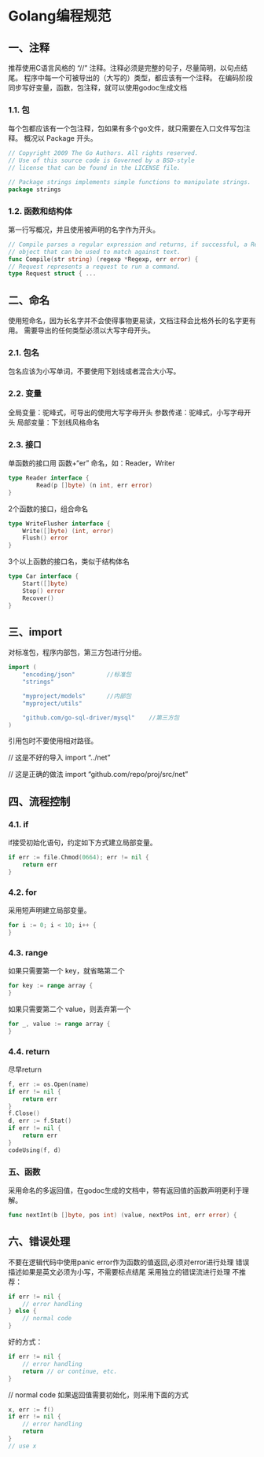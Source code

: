 # Golang编程规范

## 一、注释

推荐使用C语言风格的 “//” 注释。注释必须是完整的句子，尽量简明，以句点结尾。
程序中每一个可被导出的（大写的）类型，都应该有一个注释。
在编码阶段同步写好变量，函数，包注释，就可以使用godoc生成文档

### 1.1. 包

每个包都应该有一个包注释，包如果有多个go文件，就只需要在入口文件写包注释。
概况以 Package 开头。

``` go
// Copyright 2009 The Go Authors. All rights reserved.
// Use of this source code is Governed by a BSD-style
// license that can be found in the LICENSE file.

// Package strings implements simple functions to manipulate strings.
package strings
```

### 1.2. 函数和结构体

第一行写概况，并且使用被声明的名字作为开头。
``` go
// Compile parses a regular expression and returns, if successful, a Regexp
// object that can be used to match against text.
func Compile(str string) (regexp *Regexp, err error) {
// Request represents a request to run a command.
type Request struct { ...
```

## 二、命名

使用短命名，因为长名字并不会使得事物更易读，文档注释会比格外长的名字更有用。
需要导出的任何类型必须以大写字母开头。
### 2.1. 包名

包名应该为小写单词，不要使用下划线或者混合大小写。

### 2.2. 变量

全局变量：驼峰式，可导出的使用大写字母开头
参数传递：驼峰式，小写字母开头
局部变量：下划线风格命名
### 2.3. 接口

单函数的接口用 函数+“er” 命名，如：Reader，Writer

```go
type Reader interface {
        Read(p []byte) (n int, err error)
}
```
2个函数的接口，组合命名
```go
type WriteFlusher interface {
    Write([]byte) (int, error)
    Flush() error
}
```
3个以上函数的接口名，类似于结构体名

```go
type Car interface {
    Start([]byte)
    Stop() error
    Recover()
}
```

## 三、import

对标准包，程序内部包，第三方包进行分组。
```go
import (
    "encoding/json"         //标准包
    "strings"

    "myproject/models"      //内部包
    "myproject/utils"

    "github.com/go-sql-driver/mysql"    //第三方包
)
```

引用包时不要使用相对路径。

// 这是不好的导入
import “../net”

// 这是正确的做法
import “github.com/repo/proj/src/net”

## 四、流程控制

### 4.1. if

if接受初始化语句，约定如下方式建立局部变量。
```go
if err := file.Chmod(0664); err != nil {
    return err
}
```
### 4.2. for

采用短声明建立局部变量。
```go
for i := 0; i < 10; i++ {
}
```
### 4.3. range

如果只需要第一个 key，就省略第二个
```go
for key := range array {
}
```
如果只需要第二个 value，则丢弃第一个
```go
for _, value := range array {
}
```
### 4.4. return

尽早return
``` go
f, err := os.Open(name)
if err != nil {
    return err
}
f.Close()
d, err := f.Stat()
if err != nil {
    return err
}
codeUsing(f, d)
```
### 五、函数

采用命名的多返回值，在godoc生成的文档中，带有返回值的函数声明更利于理解。
```go
func nextInt(b []byte, pos int) (value, nextPos int, err error) {
```

## 六、错误处理

不要在逻辑代码中使用panic
error作为函数的值返回,必须对error进行处理
错误描述如果是英文必须为小写，不需要标点结尾
采用独立的错误流进行处理
不推荐：
```go
if err != nil {
    // error handling
} else {
    // normal code
}
```
好的方式：
```go
if err != nil {
    // error handling
    return // or continue, etc.
}
```
// normal code
如果返回值需要初始化，则采用下面的方式
```go
x, err := f()
if err != nil {
    // error handling
    return
}
// use x
```